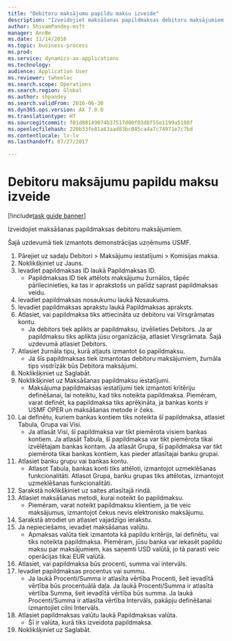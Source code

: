```yaml
--- 
title: "Debitoru maksājumu papildu maksu izveide"
description: "Izveidojiet maksāšanas papildmaksas debitoru maksājumiem."
author: ShivamPandey-msft
manager: AnnBe
ms.date: 11/14/2016
ms.topic: business-process
ms.prod: 
ms.service: dynamics-ax-applications
ms.technology: 
audience: Application User
ms.reviewer: twheeloc
ms.search.scope: Operations
ms.search.region: Global
ms.author: shpandey
ms.search.validFrom: 2016-06-30
ms.dyn365.ops.version: AX 7.0.0
ms.translationtype: HT
ms.sourcegitcommit: f01d88149074b37517d00f03d8f55e1199a5198f
ms.openlocfilehash: 220b33fe81a63aad83bc045ca4a7c74971e7c7bd
ms.contentlocale: lv-lv
ms.lasthandoff: 07/27/2017

---
```

# <a name="establish-customer-payment-fees"></a>Debitoru maksājumu papildu maksu izveide

[!include[task guide banner](../../includes/task-guide-banner.md)]

Izveidojiet maksāšanas papildmaksas debitoru maksājumiem.

Šajā uzdevumā tiek izmantots demonstrācijas uzņēmums USMF.

1. Pārejiet uz sadaļu Debitori > Maksājumu iestatījumi > Komisijas maksa.
2. Noklikšķiniet uz Jauns.
3. Ievadiet papildmaksas ID laukā Papildmaksas ID.
    * Papildmaksas ID tiek attēlots maksājumu žurnālos, tāpēc pārliecinieties, ka tas ir aprakstošs un palīdz saprast papildmaksas veidu.  
4. Ievadiet papildmaksas nosaukumu laukā Nosaukums.
5. Ievadiet papildmaksas aprakstu laukā Papildmaksas apraksts.
6. Atlasiet, vai papildmaksa tiks attiecināta uz debitoru vai Virsgrāmatas kontu.
    * Ja debitors tiek aplikts ar papildmaksu, izvēlieties Debitors. Ja ar papildmaksu tiks aplikta jūsu organizācija, atlasiet Virsgrāmata. Šajā uzdevumā atlasiet Debitors.  
7. Atlasiet žurnāla tipu, kurā atļauts izmantot šo papildmaksu.
    * Ja šīs papildmaksas tiek izmantotas debitoru maksājumiem, žurnāla tips visdrīzāk būs Debitora maksājumi.  
8. Noklikšķiniet uz Saglabāt.
9. Noklikšķiniet uz Maksāšanas papildmaksu iestatījumi.
    * Maksājuma papildmaksas iestatījumi tiek izmantoti kritēriju definēšanai, lai noteiktu, kad tiks noteikta papildmaksa.  Piemēram, varat definēt, ka papildmaksa tiks aprēķināta, ja bankas konts ir USMF OPER un maksāšanas metode ir čeks.  
10. Lai definētu, kuriem bankas kontiem tiks noteikta šī papildmaksa, atlasiet Tabula, Grupa vai Visi.
    * Ja atlasāt Visi, šī papildmaksa var tikt piemērota visiem bankas kontiem.  Ja atlasāt Tabula, šī papildmaksa var tikt piemērota tikai izvēlētajam bankas kontam. Ja atlasāt Grupa, šī papildmaksa var tikt piemērota tikai bankas kontiem, kas pieder atlasītajai banku grupai.  
11. Atlasiet banku grupu vai bankas kontu.
    * Atlasot Tabula, bankas konti tiks attēloti, izmantojot uzmeklēšanas funkcionalitāti. Atlasot Grupa, banku grupas tiks attēlotas, izmantojot uzmeklēšanas funkcionalitāti.  
12. Sarakstā noklikšķiniet uz saites atlasītajā rindā.
13. Atlasiet maksāšanas metodi, kurai noteikt šo papildmaksu.
    * Piemēram, varat noteikt papildmaksu klientiem, ja tie veic maksājumus, izmantojot čekus nevis elektronisko maksājumu.  
14. Sarakstā atrodiet un atlasiet vajadzīgo ierakstu.
15. Ja nepieciešams, ievadiet maksāšanas valūtu.
    * Apmaksas valūta tiek izmantota kā papildu kritērijs, lai definētu, vai tiks noteikta papildmaksa.  Piemēram, jūsu banka var iekasēt papildu maksu par maksājumiem, kas saņemti USD valūtā, jo tā parasti veic operācijas tikai EUR valūtā.  
16. Atlasiet, vai papildmaksa būs procenti, summa vai intervāls.
17. Ievadiet papildmaksas procentus vai summu.
    * Ja laukā Procenti/Summa ir atlasīta vērtība Procenti, šeit ievadītā vērtība būs procentuālā daļa. Ja laukā Procenti/Summa ir atlasīta vērtība Summa, šeit ievadītā vērtība būs summa. Ja laukā Procenti/Summa ir atlasīta vērtība Intervāls, pakāpju definēšanai izmantojiet cilni Intervāls.  
18. Atlasiet papildmaksas valūtu laukā Papildmaksas valūta.
    * Šī ir valūta, kurā tiks izveidota papildmaksa.  
19. Noklikšķiniet uz Saglabāt.


